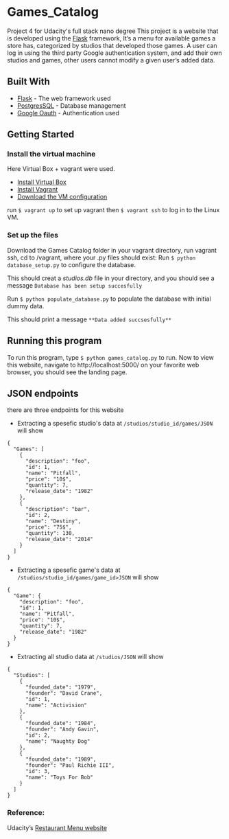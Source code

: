 # Games_Catalog
Project 4 for Udacity's full stack nano degree
This project is a website that is developed using the [Flask](http://flask.pocoo.org) framework, It’s a menu for available games a store has, categorized  by studios that developed those games.
A user can log in using the third party Google authentication system, and add their own studios and games, other users cannot modify a given user’s added data.

## Built With
* [Flask](http://flask.pocoo.org)  - The web framework used
*  [PostgresSQL](https://www.postgresql.org)  - Database management
*  [Google Oauth](https://developers.google.com/identity/protocols/OAuth2)  - Authentication used

## Getting Started
### Install the virtual machine
Here Virtual Box + vagrant were used.
* [Install Virtual Box](https://www.virtualbox.org/wiki/Downloads)
* [Install Vagrant](https://www.vagrantup.com/downloads.html)
* [Download the VM configuration](https://github.com/udacity/fullstack-nanodegree-vm)

run `$ vagrant up`  to set up vagrant then `$ vagrant ssh`  to log in to the Linux VM.

### Set up the files
Download the Games Catalog folder in your vagrant directory, run vagrant ssh, cd to /vagrant, where your .py files should exist:
Run `$ python database_setup.py` to configure the database.

This should creat a *studios.db* file in your directory, and you should see a message
`Database has been setup succesfully`

Run `$ python populate_database.py` to populate the database with initial dummy data.

This should print a message
`**Data added succsesfully**`

## Running this program
To run this program, type `$ python games_catalog.py`  to run.
Now to view this website, navigate to http://localhost:5000/ on your favorite web browser, you should see the landing page.

## JSON endpoints
there are three endpoints for this website
* Extracting a spesefic studio's data at `/studios/studio_id/games/JSON` will show
```
{
  "Games": [
    {
      "description": "foo", 
      "id": 1, 
      "name": "Pitfall", 
      "price": "10$", 
      "quantity": 7, 
      "release_date": "1982"
    }, 
    {
      "description": "bar", 
      "id": 2, 
      "name": "Destiny", 
      "price": "75$", 
      "quantity": 130, 
      "release_date": "2014"
    }
  ]
}
```
* Extracting a spesefic game's data at `/studios/studio_id/games/game_id>JSON` will show
```
{
  "Game": {
    "description": "foo", 
    "id": 1, 
    "name": "Pitfall", 
    "price": "10$", 
    "quantity": 7, 
    "release_date": "1982"
  }
}
```
* Extracting all studio data at `/studios/JSON` will show
```
{
  "Studios": [
    {
      "founded_date": "1979", 
      "founder": "David Crane", 
      "id": 1, 
      "name": "Activision"
    }, 
    {
      "founded_date": "1984", 
      "founder": "Andy Gavin", 
      "id": 2, 
      "name": "Naughty Dog"
    }, 
    {
      "founded_date": "1989", 
      "founder": "Paul Richie III", 
      "id": 3, 
      "name": "Toys For Bob"
    }
  ]
}
```

### Reference:
Udacity’s [Restaurant Menu website](https://github.com/udacity/Full-Stack-Foundations/tree/master/Lesson-4/Final-Project)

